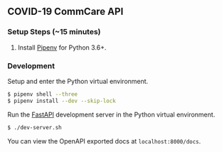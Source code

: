 COVID-19 CommCare API
---

### Setup Steps (~15 minutes)

1. Install [Pipenv](https://pipenv-fork.readthedocs.io/en/latest/install.html) for Python 3.6+.

### Development

Setup and enter the Python virtual environment.

```bash
$ pipenv shell --three
$ pipenv install --dev --skip-lock
```

Run the [FastAPI](https://fastapi.tiangolo.com/tutorial/first-steps/) development server in the Python virtual environment.

```bash
$ ./dev-server.sh
```

You can view the OpenAPI exported docs at `localhost:8000/docs`.

